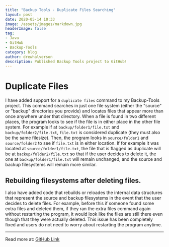 ```yaml
---
title: "Backup Tools - Duplicate Files Searching"
layout: post
date: 2020-05-14 10:33
image: /assets/images/markdown.jpg
headerImage: false
tag:
- Java
- GitHub
- Backup-Tools
category: blog
author: drewhalverson
description: Published Backup Tools project to GitHub!
---
```



# Duplicate Files
I have added support for a ```duplicate files``` command to my Backup-Tools project. This command searches in just one file system (either the "source" or "backup" directories you provide) and locates files that appear more than once anywhere under that directory. When a file is found in two different places, the program looks to see if the file is in either place in the other file system. For example if at ```backup/folder1/file.txt``` and ```backup/folder2/file.txt```, ```file.txt``` is considered duplicate (they must also be the same filesize). Then, the program looks in ```source/folder1``` and ```source/folder2``` to see if ```file.txt``` is in either location. If for example it was located at ```source/folder1/file.txt```, the file that is flagged as duplicate will be at ```backup/folder2/file.txt``` so that if the user decides to delete it, the one at ```backup/folder1/file.txt``` will remain unchanged, and the source and backup filesystems will remain more similar.

## Rebuilding filesystems after deleting files.
I also have added code that rebuilds or reloades the internal data structures that represent the source and backup filesystems in the event that the user decides to delete files. For example, before this if someone found some extra files and deleted them, if they ran the extra files command again without restarting the program, it would look like the files are still there even though that they were actually deleted. This issue has been completely fixed and users do not need to worry about restarting the program anytime.

---

Read more at: [GitHub Link](https://github.com/d-halverson/File-Backup-Tools)
